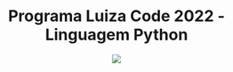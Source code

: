
<h1 align="center"> Programa Luiza Code 2022 - Linguagem Python </h1>

<p align="center">
  <img src="https://i.ibb.co/x3fRRHX/Luiza-code.png"/>
        
       
	
